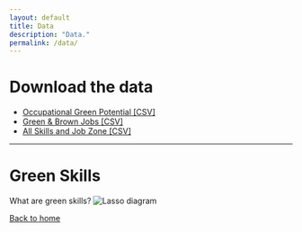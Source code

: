 ```yaml
---
layout: default
title: Data
description: "Data."
permalink: /data/
---
```


# Download the data

- [Occupational Green Potential [CSV]](https://github.com/yangcheng258/green_skill-based_recommendation/blob/3e67f55849ab91ccb02808be6567ac87956f8181/_data/S3_occupational_green_potential.csv)  
- [Green & Brown Jobs [CSV]](https://github.com/yangcheng258/green_skill-based_recommendation/blob/3e67f55849ab91ccb02808be6567ac87956f8181/_data/S1-2_green_brown_jobs.csv)  
- [All Skills and Job Zone [CSV]](https://github.com/yangcheng258/green_skill-based_recommendation/blob/3e67f55849ab91ccb02808be6567ac87956f8181/_data/S4_skills_jobzones.csv)  

---
 

# Green Skills
What are green skills?
<img src="../assets/pic/Lasso.png" alt="Lasso diagram" class="limited">

[Back to home](../)
<!-- Add more content here if needed -->

